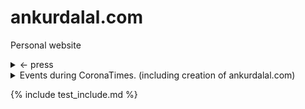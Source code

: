 # ankurdalal.com
Personal website

<details>
  <summary> <- press </summary>
  
  ```
  {% include_relative ./photography @ c264f28/docs/demo/
  ```

</details>

<details>
  <summary> Events during CoronaTimes. (including creation of ankurdalal.com) </summary>

  - Yes, got the domain and deployed a Few site. More coming soon.

</details>


{% include test_include.md %}
